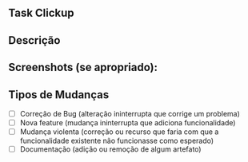 <!-- Defina o título com a mesma nomenclatura do commit linkando a tarefa no clickup -->

## Task Clickup #
<!-- Link o pull request a sua respectiva task do clickup -->

## Descrição
<!--- Descrição das mudanças feitas -->

## Screenshots (se apropriado):
<!--- Forneça capturas de telas do problema solucionado caso seja necessário -->

## Tipos de Mudanças
<!--- Mudanças realizadas no projeto, exclua as opções que não são relevantes. -->
- [ ] Correção de Bug (alteração ininterrupta que corrige um problema)
- [ ] Nova feature (mudança ininterrupta que adiciona funcionalidade)
- [ ] Mudança violenta (correção ou recurso que faria com que a funcionalidade existente não funcionasse como esperado)
- [ ] Documentação (adição ou remoção de algum artefato)
